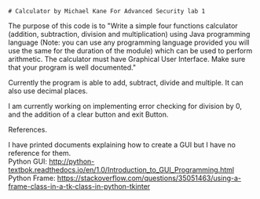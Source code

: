     # Calculator by Michael Kane For Advanced Security lab 1
    
The purpose of this code is to "Write a simple four functions calculator (addition, subtraction, division and
multiplication) using Java programming language (Note: you can use any programming
language provided you will use the same for the duration of the module) which can be
used to perform arithmetic. The calculator must have Graphical User Interface. Make
sure that your program is well documented."

Currently the program is able to add, subtract, divide and multiple. It can also use decimal places.

I am currently working on implementing error checking for division by 0,
and the addition of a clear button and exit Button.

References.

I have printed documents explaining how to create a GUI but I have no reference for them.    
Python GUI: http://python-textbok.readthedocs.io/en/1.0/Introduction_to_GUI_Programming.html
Python Frame: https://stackoverflow.com/questions/35051463/using-a-frame-class-in-a-tk-class-in-python-tkinter